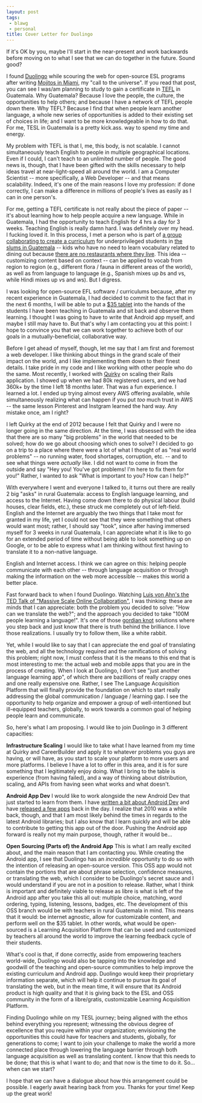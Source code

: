 ```yaml
---
layout: post
tags:
 - blawg
 - personal
title: Cover Letter for Duolingo
---
```


If it's OK by you, maybe I'll start in the near-present and work backwards before moving on to what I see that we can do together in the future. Sound good?

I found [Duolingo](http://duolingo.com/) while scouring the web for open-source ESL programs after writing [Mojitos in Miami](http://blawg.konreu.com/2013/02/24/mojitos-in-miami/), my "call to the universe". If you read that post, you can see I was/am planning to study to gain a certificate in [TEFL](https://en.wikipedia.org/wiki/Teaching_English_as_a_foreign_language) in Guatemala. Why Guatemala? Because I love the people, the culture, the opportunities to help others; and because I have a network of TEFL people down there. Why TEFL? Because I find that when people learn another language, a whole new series of opportunities is added to their existing set of choices in life; and I want to be more knowledgeable in how to do that. For me, TESL in Guatemala is a pretty kick.ass. way to spend my time and energy.

My problem with TEFL is that I, me, this body, is not scalable. I cannot simultaneously teach English to people in multiple geographical locations. Even if I could, I can't teach to an unlimited number of people. The good news is, though, that I have been gifted with the skills necessary to help ideas travel at near-light-speed all around the world. I am a Computer Scientist -- more specifically, a Web Developer -- and that means scalability. Indeed, it's one of the main reasons I love my profession: if done correctly, I can make a difference in millions of people's lives as easily as I can in one person's.

For me, getting a TEFL certificate is not really about the piece of paper -- it's about learning how to help people acquire a new language. While in Guatemala, I had the opportunity to teach English for 4 hrs a day for 3 weeks. Teaching English is really damn hard. I was definitely over my head. I fucking loved it. In this process, I met a person who is part of [a group collaborating to create a curriculum](http://www.lasmanosdc.org/) for underprivileged students in [the slums in Guatemala](http://www.safepassage.org/) -- kids who have no need to learn vocabulary related to dining out because [there are no restaurants where they live](http://www.buenascosas.org/). This idea -- customizing content based on context -- can be applied to vocab from region to region (e.g., different flora / fauna in different areas of the world), as well as from language to language (e.g., Spanish mixes up *b*s and *v*s, while Hindi mixes up *v*s and *w*s). But I digress.

I was looking for open-source EFL software / curriculums because, after my recent experience in Guatemala, I had decided to commit to the fact that in the next 6 months, I will be able to put a [$35 tablet](https://en.wikipedia.org/wiki/Aakash_\(tablet\)) into the hands of the students I have been teaching in Guatemala and sit back and observe them learning. I thought I was going to have to write that Android app myself, and maybe I still may have to. But that's why I am contacting you at this point: I hope to convince you that we can work together to achieve both of our goals in a mutually-beneficial, collaborative way.

Before I get ahead of myself, though, let me say that I am first and foremost a web developer. I like thinking about things in the grand scale of their impact on the world, and I like implementing them down to their finest details. I take pride in my code and I like working with other people who do the same. Most recently, I worked with [Quirky](http://www.quirky.com) on scaling their Rails application. I showed up when we had 80k registered users, and we had 360k+ by the time I left 18 months later. That was a fun experience. I learned a lot. I ended up trying almost every AWS offering available, while simultaneously realizing what can happen if you put *too* much trust in AWS -- the same lesson Pinterest and Instgram learned the hard way. Any mistake once, am I right?

I left Quirky at the end of 2012 because I felt that Quirky and I were no longer going in the same direction. At the time, I was obsessed with the idea that there are so many "big problems" in the world that needed to be solved; how do we go about choosing which ones to solve? I decided to go on a trip to a place where there were a lot of what I thought of as "real world problems" -- no running water, food shortages, corruption, etc. -- and to see what things were *actually* like. I did not want to come in from the outside and say "Hey you! You've got problems! I'm here to fix them for you!" Rather, I wanted to ask "What is important to you? How can I help?"

With everywhere I went and everyone I talked to, it turns out there are really 2 big "asks" in rural Guatemala: access to English language learning, and access to the Internet. Having come down there to do physical labour (build houses, clear fields, etc.), these struck me completely out of left-field. English and the Internet are arguably the two things that I take most for granted in my life, yet I could not see that they were something that others would want most; rather, I should say "took", since after having immersed myself for 3 weeks in rural Guatemala, I can appreciate what it is like to go for an extended period of time without being able to look something up on Google, or to be able to express what I am thinking without first having to translate it to a non-native language.

English and Internet access. I think we can agree on this: helping people communicate with each other -- through language acquisition or through making the information on the web more accessible -- makes this world a better place.

Fast forward back to when I found Duolingo. Watching [Luis von Ahn's the TED Talk of "Massive Scale Online Collaboration"](http://www.ted.com/talks/luis_von_ahn_massive_scale_online_collaboration.html), I was thinking: these are minds that I can appreciate: both the problem you decided to solve: "How can we translate the web?"; and the approach you decided to take "100M people learning a language!". It's one of those [gordian knot](https://en.wikipedia.org/wiki/Gordian_Knot) solutions where you step back and just know that there is truth behind the brilliance. I love those realizations. I usually try to follow them, like a white rabbit.

Yet, while I would like to say that I can appreciate the end goal of translating the web, and all the technology required and the ramifications of solving this problem; right now, I must confess that it is the means to this end that is most interesting to me: the actual web and mobile apps that you are in the process of creating. When I look at Duolingo, I don't see "just another language learning app", of which there are bazillions of really crappy ones and one really expensive one. Rather, I see The Language Acquisition Platform that will finally provide the foundation on which to start really addressing the global communication / language / learning gap. I see the opportunity to help organize and empower a group of well-intentioned but ill-equipped teachers, globally, to work towards a common goal of helping people learn and communicate.

So, here's what I am proposing. I would like to join Duolingo in 3 different capacities:

**Infrastructure Scaling**
I would like to take what I have learned from my time at Quirky and CareerBuilder and apply it to whatever problems you guys are having, or will have, as you start to scale your platform to more users and more platforms. I believe I have a lot to offer in this area, and it is for sure something that I legitimately enjoy doing. What I bring to the table is experience (from having failed), and a way of thinking about distribution, scaling, and APIs from having seen what works and what doesn't.

**Android App Dev**
I would like to work alongside the new Android Dev that just started to learn from them. I have [written a bit about Android Dev](http://android.konreu.com/) and have [released a few apps](https://play.google.com/store/search?q=konreu) back in the day. I realize that 2010 was a while back, though, and that I am most likely behind the times in regards to the latest Android libraries; but I also know that I learn quickly and will be able to contribute to getting this app out of the door. Pushing the Android app forward is really not my main purpose, though, rather it would be…

**Open Sourcing (Parts of) the Android App**
This is what I am really excited about, and the main reason that I am contacting you. While creating the Android app, I see that Duolingo has an *incredible* opportunity to do so with the intention of releasing an open-source version. This OSS app would not contain the portions that are about phrase selection, confidence measures, or translating the web, which I consider to be Duolingo's secret sauce and I would understand if you are not in a position to release. Rather, what I think is important and definitely viable to release as libre is what is left of the Android app after you take this all out: multiple choice, matching, word ordering, typing, listening, lessons, badges, etc. The development of this OSS branch would be with teachers in rural Guatemala in mind. This means that it would: be internet agnostic, allow for customizable content, and perform well on the $35 tablet. In other words, what would be open-sourced is a Learning Acquisition Platform that can be used and customized by  teachers all around the world to improve the learning feedback cycle of their students.

What's cool is that, if done correctly, aside from empowering teachers world-wide, Duolingo would also be tapping into the knowledge and goodwill of the teaching and open-source communities to help improve the existing curriculum and Android app. Duolingo would keep their proprietary information separate, which will help it continue to pursue its goal of translating the web, but in the mean time, it will ensure that its Android product is high quality and that it is giving back to the ESL and OSS community in the form of a libre/gratis, customizable Learning Acquisition Platform.

Finding Duolingo while on my TESL journey; being aligned with the ethos behind everything you represent; witnessing the obvious degree of excellence that you require within your organization; envisioning the opportunities this could have for teachers and students, globally, for generations to come; I want to join your challenge to make the world a more connected place through lowering the language barrier through both language acquisition as well as translating content. I know that this needs to be done; that this is what I want to do; and that now is the time to do it. So… when can we start?

I hope that we can have a dialogue about how this arrangement could be possible. I eagerly await hearing back from you. Thanks for your time! Keep up the great work!








